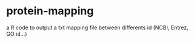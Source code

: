 # protein-mapping
a R code to output a txt mapping file between differents id (NCBI, Entrez, GO id...)

